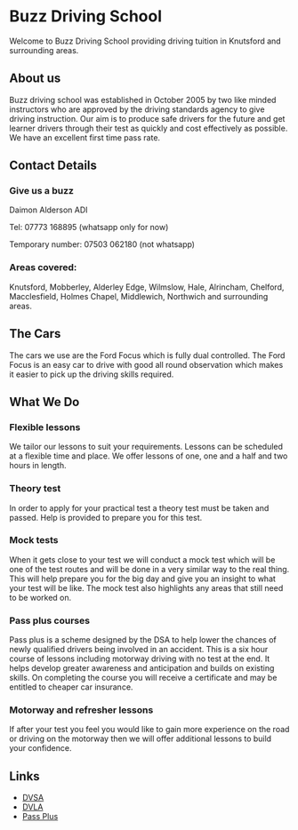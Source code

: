 Buzz Driving School
===================

Welcome to Buzz Driving School providing driving tuition in Knutsford and surrounding areas.

About us
--------

Buzz driving school was established in October 2005 by two like minded instructors who are approved by the driving standards agency to give driving instruction. Our aim is to produce safe drivers for the future and get learner drivers through their test as quickly and cost effectively as possible. We have an excellent first time pass rate.

Contact Details
---------------

### Give us a buzz
Daimon Alderson ADI

Tel: 07773 168895 (whatsapp only for now)

Temporary number: 07503 062180 (not whatsapp)

### Areas covered:
Knutsford, Mobberley, Alderley Edge, Wilmslow, Hale, Alrincham, Chelford, Macclesfield, Holmes Chapel, Middlewich, Northwich and surrounding areas.

The Cars
--------

The cars we use are the Ford Focus which is fully dual controlled. The Ford Focus is an easy car to drive with good all round observation which makes it easier to pick up the driving skills required.

What We Do
----------

### Flexible lessons
We tailor our lessons to suit your requirements. Lessons can be scheduled at a flexible time and place. We offer lessons of one, one and a half and two hours in length.

### Theory test
In order to apply for your practical test a theory test must be taken and passed. Help is provided to prepare you for this test.

### Mock tests
When it gets close to your test we will conduct a mock test which will be one of the test routes and will be done in a very similar way to the real thing. This will help prepare you for the big day and give you an insight to what your test will be like. The mock test also highlights any areas that still need to be worked on.

### Pass plus courses
Pass plus is a scheme designed by the DSA to help lower the chances of newly qualified drivers being involved in an accident. This is a six hour course of lessons including motorway driving with no test at the end. It helps develop greater awareness and anticipation and builds on existing skills. On completing the course you will receive a certificate and may be entitled to cheaper car insurance.

### Motorway and refresher lessons
If after your test you feel you would like to gain more experience on the road or driving on the motorway then we will offer additional lessons to build your confidence.

Links
-----

* [DVSA](https://www.gov.uk/government/organisations/driver-and-vehicle-standards-agency)
* [DVLA](https://www.gov.uk/government/organisations/driver-and-vehicle-licensing-agency)
* [Pass Plus](https://www.gov.uk/pass-plus)



